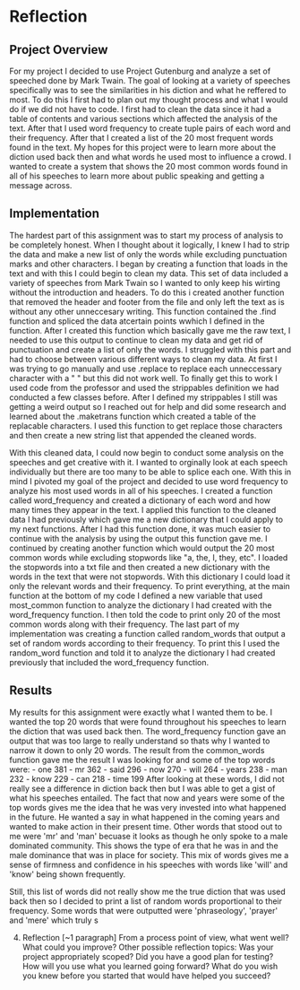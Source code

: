 # Reflection 

## Project Overview

For my project I decided to use Project Gutenburg and analyze a set of speeched done by Mark Twain. The goal of looking at a variety of speeches specifically was to see the similarities in his diction and what he reffered to most. To do this I first had to plan out my thought process and what I would do if we did not have to code. I first had to clean the data since it had a table of contents and various sections which affected the analysis of the text. After that I used word frequency to create tuple pairs of each word and their frequency. After that I created a list of the 20 most frequent words found in the text. My hopes for this project were to learn more about the diction used back then and what words he used most to influence a crowd. I wanted to create a system that shows the 20 most common words found in all of his speeches to learn more about public speaking and getting a message across. 

## Implementation
 <!-- [~2-3 paragraphs] Describe your implementation at a system architecture level. You should NOT walk through your code line by line, or explain every function (we can get that from your docstrings). Instead, talk about the major components, algorithms, data structures and how they fit together. You should also discuss at least one design decision where you had to choose between multiple alternatives, and explain why you made the choice you did. -->

The hardest part of this assignment was to start my process of analysis to be completely honest. When I thought about it logically, I knew I had to strip the data and make a new list of only the words while excluding punctuation marks and other characters. I began by creating a function that loads in the text and with this I could begin to clean my data. This set of data included a variety of speeches from Mark Twain so I wanted to only keep his wirting without the introduction and headers. To do this i created another function that removed the header and footer from the file and only left the text as is without any other unneccesary writing. This function contained the .find function and spliced the data atcertain points wwhich I defined in the function. After I created this function which basically gave me the raw text, I needed to use this output to continue to clean my data and get rid of punctuation and create a list of only the words. I struggled with this part and had to choose between various different ways to clean my data. At first I was trying to go manually and use .replace to replace each unneccessary character with a " " but this did not work well. To finally get this to work I used code from the professor and used the strippables definition we had conducted a few classes before. After I defined my strippables I still was getting a weird output so I reached out for help and did some research and learned about the .maketrans function which created a table of the replacable characters. I used this function to get replace those characters and then create a new string list that appended the cleaned words. 

With this cleaned data, I could now begin to conduct some analysis on the speeches and get creative with it. I wanted to orginally look at each speech individually but there are too many to be able to splice each one. With this in mind I pivoted my goal of the project and decided to use word frequency to analyze his most used words in all of his speeches. I created a function called word_frequency and created a dictionary of each word and how many times they appear in the text. I applied this function to the cleaned data I had previously which gave me a new dictionary that I could apply to my next functions. After I had this function done, it was much easier to continue with the analysis by using the output this function gave me. I continued by creating another function which would output the 20 most common words while excluding stopwords like "a, the, I, they, etc". I loaded the stopwords into a txt file and then created a new dictionary with the words in the text that were not stopwords. With this dictionary I could load it only the relevant words and their frequency. To print everything, at the main function at the bottom of my code I defined a new variable that used most_common function to analyze the dictionary I had created with the word_frequency function. I then told the code to print only 20 of the most common words along with their frequency. The last part of my implementation was creating a function called random_words that output a set of random words according to their frequency. To print this I used the random_word function and told it to analyze  the dictionary I had created previously that included the word_frequency function. 

## Results

My results for this assignment were exactly what I wanted them to be. I wanted the top 20 words that were found throughout his speeches to learn the diction that was used back then. The word_frequency function gave an output that was too large to really understand so thats why I wanted to narrow it down to only 20 words. The result from the common_words function gave me the result I was looking for and some of the top words were: 
    - one      381
    - mr       362
    - said     296
    - now      270
    - will     264
    - years    238
    - man      232
    - know     229
    - can      218
    - time     199
After looking at these words, I did not really see a difference in diction back then but I was able to get a gist of what his speeches entailed. The fact that now and years were some of the top words gives me the idea that he was very invested into what happened in the future. He wanted a say in what happened in the coming years and wanted to make action in their present time. Other words that stood out to me were 'mr' and 'man' becuase it looks as though he only spoke to a male dominated community. This shows the type of era that he was in and the male dominance that was in place for society. This mix of words gives me a sense of firmness and confidence in his speeches with words like 'will' and 'know' being shown frequently. 

Still, this list of words did not really show me the true diction that was used back then so I decided to print a list of random words proportional to their frequency. Some words that were outputted were 'phraseology', 'prayer' and 'mere' which truly s



4. Reflection [~1 paragraph] From a process point of view, what went well? What could you improve? Other possible reflection topics: Was your project appropriately scoped? Did you have a good plan for testing? How will you use what you learned going forward? What do you wish you knew before you started that would have helped you succeed?